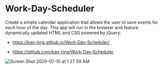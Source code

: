 # Work-Day-Scheduler

Create a simple calendar application that allows the user to save events for each hour of the day. This app will run in the browser and feature dynamically updated HTML and CSS powered by jQuery.

- https://kao-ring.github.io/Work-Day-Scheduler/

- https://github.com/kao-ring/Work-Day-Scheduler

![Screen Shot 2020-07-10 at 1 27 59 AM](https://user-images.githubusercontent.com/66850293/87119728-cb293580-c24c-11ea-869f-a1a8b7898ee2.png)
